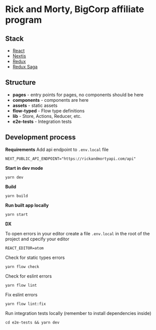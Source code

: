 # Rick and Morty, BigCorp affiliate program

## Stack
- [React](https://reactjs.org)
- [Nextjs](https://nextjs.org/)
- [Redux](https://redux.js.org/)
- [Redux Saga](https://redux-saga.js.org/)


## Structure

- **pages** - entry points for pages, no components should be here
- **components** - components are here
- **assets** - static assets
- **flow-typed** - Flow type definitions
- **lib** - Store, Actions, Reducer, etc.
- **e2e-tests** - Integration tests

## Development process

**Requirements**
Add api endpoint to `.env.local` file
```
NEXT_PUBLIC_API_ENDPOINT="https://rickandmortyapi.com/api"
```

**Start in dev mode**
```
yarn dev
```

**Build**
```
yarn build
```

**Run built app locally**
```
yarn start
```

**DX**

To open errors in your editor create a file `.env.local` in the root of the project and cpecify your editor
```
REACT_EDITOR=atom
```

Check for static types errors
```
yarn flow check
```

Check for eslint errors
```
yarn flow lint
```

Fix eslint errors
```
yarn flow lint:fix
```

Run integration tests locally (remember to install dependencies inside)
```
cd e2e-tests && yarn dev
```
